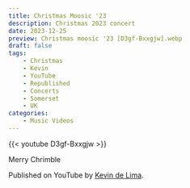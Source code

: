 ```yaml
---
title: Christmas Moosic '23
description: Christmas 2023 concert
date: 2023-12-25
preview: Christmas moosic '23 [D3gf-Bxxgjw].webp
draft: false
tags:
    - Christmas
    - Kevin
    - YouTube
    - Republished
    - Concerts
    - Somerset
    - UK
categories:
    - Music Videos
---
```


{{< youtube D3gf-Bxxgjw >}}

Merry Chrimble

Published on YouTube by [Kevin de Lima].

[Kevin de Lima]: https://www.youtube.com/@kevvocello/videos
